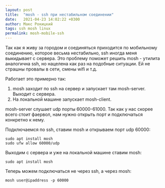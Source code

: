 ```yaml
---
layout: post
title:  "mosh - ssh при нестабильном соединении"
date:   2021-04-23 14:02:22 +0300
author: Макс Рокицкий
tags: ssh mosh linux
permalink: mosh-mobile-ssh
---
```


Так как я живу за городом и соединяться приходится по мобильному соединению, которое весьма нестабильно, ssh иногда меня выкидывает с сервера. Это проблему поможет решить mosh - утилита аналогична ssh, но нацелена как раз на подобные ситуации. Ей не страшны провалы в сети, смены wifi и т.д.

Работает это примерно так:

1. mosh заходит по ssh на сервер и запускает там mosh-server. Выходит с сервера.
2. На локальной машине запускает mosh-client.

<!--more-->

mosh-server слушает udp порты 60000-61000. Так как у нас скорее всего стоит фаервол, нам нужно открыть порт и подключаться конкретно к нему.

Подключаемся по ssh, ставим mosh и открываем порт udp 60000:

```
sudo apt install mosh
sudo ufw allow 60000/udp
```

Выходим с сервера и уже на локальной машине ставим mosh:

```
sudo apt install mosh
```

Теперь можем подключаться не через ssh, а через mosh:

```
mosh user@ipaddress -p 60000
```

